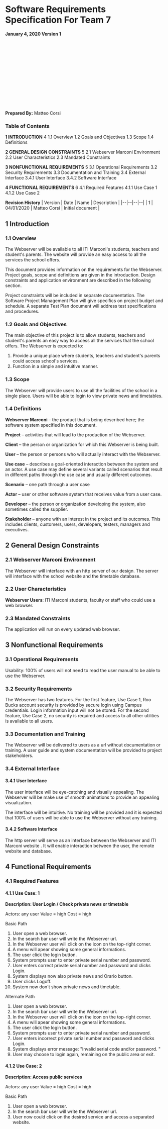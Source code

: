 ﻿# Software Requirements Specification For Team 7
 **January 4, 2020 Version 1**
<br>
<br>
<br>
<br>
<br>
<br>
<br>
<br>
<br>
<br>
<br>
<br>
<br>
<br>

**Prepared By:**
Matteo Corsi


### Table of Contents
**1 INTRODUCTION** 4
1.1 Overview
1.2 Goals and Objectives
1.3 Scope
1.4 Definitions

**2 GENERAL DESIGN CONSTRAINTS** 5
2.1 Webserver Marconi Environment
2.2 User Characteristics
2.3 Mandated Constraints

**3 NONFUNCTIONAL REQUIREMENTS** 5
3.1 Operational Requirements
3.2 Security Requirements
3.3 Documentation and Training
3.4 External Interface
3.4.1 User Interface
3.4.2 Software Interface

**4 FUNCTIONAL REQUIREMENTS** 6
4.1 Required Features
4.1.1 Use Case 1
4.1.2 Use Case 2
<br>

**Revision History**
| Version | Date | Name | Description |
|--|--|--|--|
| 1 | 04/01/2020 | Matteo Corsi | Initial document |



## 1  Introduction
### 1.1 Overview 
The Webserver will be available to all ITI Marconi's students, teachers and student's parents.
The website will provide an easy access to all the services the school offers.

This document provides information on the requirements for the Webserver. Project goals, scope and definitions are given in the introduction.  Design constraints and application environment are described in the following section.

Project constraints will be included in separate documentation.  The Software Project Management Plan will give specifics on project budget and schedule.  A separate Test Plan document will address  test specifications and procedures.

### 1.2 Goals and Objectives

The main objective of this project is to allow students, teachers and student's parents an easy way to access all the services that the school offers.
The Webserver is expected to:
1. Provide a unique place where students, teachers and student's parents could access school's services.
2. Function in a simple and intuitive manner.

### 1.3 Scope
The Webserver will provide users to use all the facilities of the school in a single place. Users will be able to login to view private news and timetables.

### 1.4 Definitions

**Webserver Marconi** – the product that is being described here; the software system specified in this document.

**Project** – activities that will lead to the production of the Webserver.

**Client** – the person or organization for which this Webserver is being built.

**User** – the person or persons who will actually interact with the Webserver.

**Use case** – describes a goal-oriented interaction between the system and an actor. A use case may define several variants called scenarios that result in different paths through the use case and usually different outcomes.

**Scenario** – one path through a user case

**Actor** – user or other software system that receives value from a user case.

**Developer** – the person or organization developing the system, also sometimes called the supplier.

**Stakeholder** – anyone with an interest in the project and its outcomes. This includes clients, customers, users, developers, testers, managers and executives.

## 2 General Design Constraints

### 2.1 Webserver Marconi Environment

The Webserver will interface with an http server of our design. The server will interface with the school website and the timetable database.

### 2.2 User Characteristics

**Webserver Users**: ITI Marconi students, faculty or staff who could use a web browser. 

### 2.3 Mandated Constraints

The application will run on every updated web browser. 

## 3 Nonfunctional Requirements

### 3.1 Operational Requirements

Usability: 100% of users will not need to read the user manual to be able to use the Webserver.

### 3.2 Security Requirements

The Webserver has two features.  For the first feature, Use Case 1, Roo Bucks account security is provided by secure login using Campus credentials. Login information input will not be stored.
For the second feature, Use Case 2, no security is required and access to all other utilities is available to all users.

### 3.3 Documentation and Training

The Webserver will be delivered to users as a url without documentation or training.  A user guide and system documentation will be provided to project stakeholders.

### 3.4 External Interface

#### 3.4.1 User Interface

The user interface will be eye-catching and visually appealing. The Webserver will be make use of smooth animations to provide an appealing visualization.

The interface will be intuitive. No training will be provided and it is expected that 100% of users will be able to use the Webserver without any training.

#### 3.4.2 Software Interface

The http server will serve as an interface between the Webserver and ITI Marconi website .  It will enable interaction between the user, the remote website and database.

## 4 Functional Requirements

### 4.1 Required Features

#### 4.1.1 Use Case: 1

**Description: User Login / Check private news or timetable**

Actors: any user
Value = high
Cost = high

Basic Path

1. User open a web browser.
2. In the search bar user will write the Webserver url.
3. In the Webserver user will click on the icon on the top-right corner.
4. A menu will apear showing some general informations.
5. The user click the login button.
6. System prompts user to enter private serial number and password.
7. User enters correct private serial number and password and clicks Login.
8. System displays now also private news and Orario button.
9. User clicks Logoff.
10. System now don't show private news and timetable. 

Alternate Path

1. User open a web browser.
2. In the search bar user will write the Webserver url.
3. In the Webserver user will click on the icon on the top-right corner.
4. A menu will apear showing some general informations.
5. The user click the login button.
6. System prompts user to enter private serial number and password.
7. User enters incorrect private serial number and password and clicks Login.
8. System displays error message: "Invalid serial code and/or password. "
9. User may choose to login again, remaining on the public area or exit.

#### 4.1.2 Use Case: 2

**Description: Access public services**

Actors: any user
Value = high
Cost = high

Basic Path

1. User open a web browser.
2. In the search bar user will write the Webserver url.
3. User now could click on the desired service and access a separated website.
